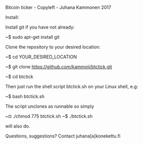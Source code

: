 
Bitcoin ticker - Copyleft - Juhana Kammonen 2017

Install:

Install git if you have not already:

~$ sudo apt-get install git


Clone the repository to your desired location:

~$ cd YOUR_DESIRED_LOCATION

~$ git clone https://github.com/kammoji/btctick.git

~$ cd btctick


Then just run the shell script btctick.sh on your Linux shell, e.g:

~$ bash btctick.sh


The script unclones as runnable so simply

~¤ ./chmod 775 btctick.sh
~$ ./btctick.sh

will also do.


Questions, suggestions?
Contact juhana[a]konekettu.fi

